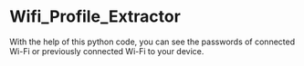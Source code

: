 # Wifi_Profile_Extractor
With the help of this python code, you can see the passwords of connected Wi-Fi or previously connected Wi-Fi to your device.
